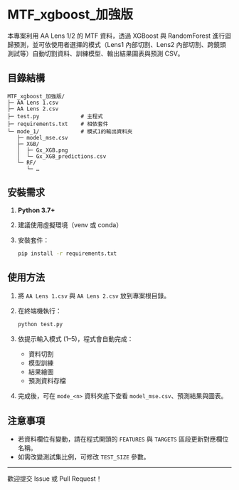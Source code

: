 # MTF\_xgboost\_加強版

本專案利用 AA Lens 1/2 的 MTF 資料，透過 XGBoost 與 RandomForest 進行迴歸預測，並可依使用者選擇的模式（Lens1 內部切割、Lens2 內部切割、跨鏡頭測試等）自動切割資料、訓練模型、輸出結果圖表與預測 CSV。

## 目錄結構

```plain
MTF_xgboost_加強版/
├─ AA Lens 1.csv
├─ AA Lens 2.csv
├─ test.py             # 主程式
├─ requirements.txt    # 相依套件
└─ mode_1/             # 模式1的輸出資料夾
   ├─ model_mse.csv
   ├─ XGB/
   │  ├─ Gx_XGB.png
   │  └─ Gx_XGB_predictions.csv
   └─ RF/
      └─ …
```

## 安裝需求

1. **Python 3.7+**
2. 建議使用虛擬環境（venv 或 conda）
3. 安裝套件：

   ```bash
   pip install -r requirements.txt
   ```

## 使用方法

1. 將 `AA Lens 1.csv` 與 `AA Lens 2.csv` 放到專案根目錄。
2. 在終端機執行：

   ```bash
   python test.py
   ```
3. 依提示輸入模式 (1–5)，程式會自動完成：

   * 資料切割
   * 模型訓練
   * 結果繪圖
   * 預測資料存檔
4. 完成後，可在 `mode_<n>` 資料夾底下查看 `model_mse.csv`、預測結果與圖表。

## 注意事項

* 若資料欄位有變動，請在程式開頭的 `FEATURES` 與 `TARGETS` 區段更新對應欄位名稱。
* 如需改變測試集比例，可修改 `TEST_SIZE` 參數。

---

歡迎提交 Issue 或 Pull Request！
